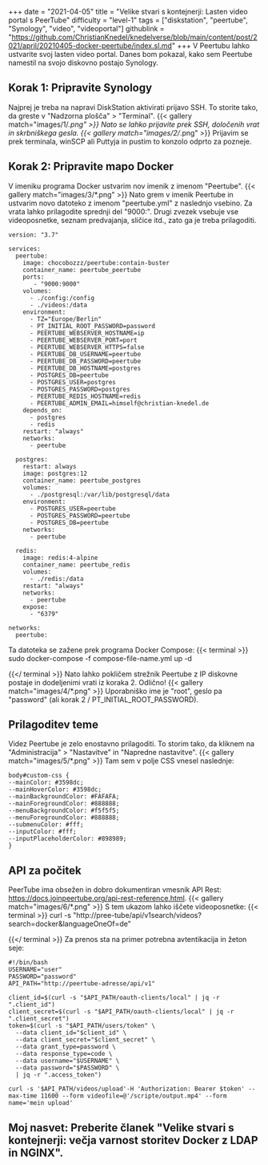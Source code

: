 +++
date = "2021-04-05"
title = "Velike stvari s kontejnerji: Lasten video portal s PeerTube"
difficulty = "level-1"
tags = ["diskstation", "peertube", "Synology", "video", "videoportal"]
githublink = "https://github.com/ChristianKnedel/knedelverse/blob/main/content/post/2021/april/20210405-docker-peertube/index.sl.md"
+++
V Peertubu lahko ustvarite svoj lasten video portal. Danes bom pokazal, kako sem Peertube namestil na svojo diskovno postajo Synology.
## Korak 1: Pripravite Synology
Najprej je treba na napravi DiskStation aktivirati prijavo SSH. To storite tako, da greste v "Nadzorna plošča" > "Terminal".
{{< gallery match="images/1/*.png" >}}
Nato se lahko prijavite prek SSH, določenih vrat in skrbniškega gesla.
{{< gallery match="images/2/*.png" >}}
Prijavim se prek terminala, winSCP ali Puttyja in pustim to konzolo odprto za pozneje.
## Korak 2: Pripravite mapo Docker
V imeniku programa Docker ustvarim nov imenik z imenom "Peertube".
{{< gallery match="images/3/*.png" >}}
Nato grem v imenik Peertube in ustvarim novo datoteko z imenom "peertube.yml" z naslednjo vsebino. Za vrata lahko prilagodite sprednji del "9000:". Drugi zvezek vsebuje vse videoposnetke, seznam predvajanja, sličice itd., zato ga je treba prilagoditi.
```
version: "3.7"

services:
  peertube:
    image: chocobozzz/peertube:contain-buster
    container_name: peertube_peertube
    ports:
       - "9000:9000"
    volumes:
      - ./config:/config
      - ./videos:/data
    environment:
      - TZ="Europe/Berlin"
      - PT_INITIAL_ROOT_PASSWORD=password
      - PEERTUBE_WEBSERVER_HOSTNAME=ip
      - PEERTUBE_WEBSERVER_PORT=port
      - PEERTUBE_WEBSERVER_HTTPS=false
      - PEERTUBE_DB_USERNAME=peertube
      - PEERTUBE_DB_PASSWORD=peertube
      - PEERTUBE_DB_HOSTNAME=postgres
      - POSTGRES_DB=peertube
      - POSTGRES_USER=postgres
      - POSTGRES_PASSWORD=postgres
      - PEERTUBE_REDIS_HOSTNAME=redis
      - PEERTUBE_ADMIN_EMAIL=himself@christian-knedel.de
    depends_on:
      - postgres
      - redis
    restart: "always"
    networks:
      - peertube

  postgres:
    restart: always
    image: postgres:12
    container_name: peertube_postgres
    volumes:
      - ./postgresql:/var/lib/postgresql/data
    environment:
      - POSTGRES_USER=peertube
      - POSTGRES_PASSWORD=peertube
      - POSTGRES_DB=peertube
    networks:
      - peertube

  redis:
    image: redis:4-alpine
    container_name: peertube_redis
    volumes:
      - ./redis:/data
    restart: "always"
    networks:
      - peertube
    expose:
      - "6379"

networks:
  peertube:

```
Ta datoteka se zažene prek programa Docker Compose:
{{< terminal >}}
sudo docker-compose -f compose-file-name.yml up -d

{{</ terminal >}}
Nato lahko pokličem strežnik Peertube z IP diskovne postaje in dodeljenimi vrati iz koraka 2. Odlično!
{{< gallery match="images/4/*.png" >}}
Uporabniško ime je "root", geslo pa "password" (ali korak 2 / PT_INITIAL_ROOT_PASSWORD).
## Prilagoditev teme
Videz Peertube je zelo enostavno prilagoditi. To storim tako, da kliknem na "Administracija" > "Nastavitve" in "Napredne nastavitve".
{{< gallery match="images/5/*.png" >}}
Tam sem v polje CSS vnesel naslednje:
```
body#custom-css {
--mainColor: #3598dc;
--mainHoverColor: #3598dc;
--mainBackgroundColor: #FAFAFA;
--mainForegroundColor: #888888;
--menuBackgroundColor: #f5f5f5;
--menuForegroundColor: #888888;
--submenuColor: #fff;
--inputColor: #fff;
--inputPlaceholderColor: #898989;
}

```

## API za počitek
PeerTube ima obsežen in dobro dokumentiran vmesnik API Rest: https://docs.joinpeertube.org/api-rest-reference.html.
{{< gallery match="images/6/*.png" >}}
S tem ukazom lahko iščete videoposnetke:
{{< terminal >}}
curl -s "http://pree-tube/api/v1search/videos?search=docker&languageOneOf=de"

{{</ terminal >}}
Za prenos sta na primer potrebna avtentikacija in žeton seje:
```
#!/bin/bash
USERNAME="user"
PASSWORD="password"
API_PATH="http://peertube-adresse/api/v1"

client_id=$(curl -s "$API_PATH/oauth-clients/local" | jq -r ".client_id")
client_secret=$(curl -s "$API_PATH/oauth-clients/local" | jq -r ".client_secret")
token=$(curl -s "$API_PATH/users/token" \
  --data client_id="$client_id" \
  --data client_secret="$client_secret" \
  --data grant_type=password \
  --data response_type=code \
  --data username="$USERNAME" \
  --data password="$PASSWORD" \
  | jq -r ".access_token")

curl -s '$API_PATH/videos/upload'-H 'Authorization: Bearer $token' --max-time 11600 --form videofile=@'/scripte/output.mp4' --form name='mein upload' 

```

## Moj nasvet: Preberite članek "Velike stvari s kontejnerji: večja varnost storitev Docker z LDAP in NGINX".
